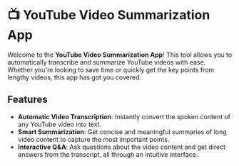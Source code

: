 # 📺 YouTube Video Summarization App

Welcome to the **YouTube Video Summarization App**! This tool allows you to automatically transcribe and summarize YouTube videos with ease. Whether you're looking to save time or quickly get the key points from lengthy videos, this app has got you covered.

##  Features

- **Automatic Video Transcription**: Instantly convert the spoken content of any YouTube video into text.
- **Smart Summarization**: Get concise and meaningful summaries of long video content to capture the most important points.
- **Interactive Q&A**: Ask questions about the video content and get direct answers from the transcript, all through an intuitive interface.


